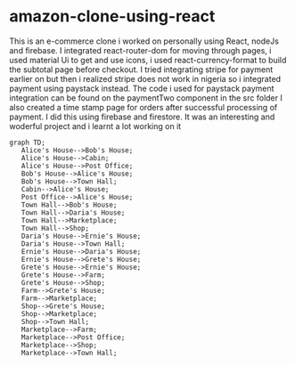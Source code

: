 # amazon-clone-using-react
This is an e-commerce clone i worked on personally using React, nodeJs and firebase.
I integrated react-router-dom for moving through pages, i used material Ui to get and use icons, i used react-currency-format to build the subtotal page before
checkout.
I tried integrating stripe for payment earlier on but then i realized stripe does not work in nigeria so i integrated payment using paystack instead.
The code i used for paystack payment integration can be found on the paymentTwo component in the src folder
I also created a time stamp page for orders after successful processing of payment. I did this using firebase and firestore.
It was an interesting and woderful project and i learnt a lot working on it

```mermaid
graph TD;
   Alice's House-->Bob's House;
   Alice's House-->Cabin;
   Alice's House-->Post Office;
   Bob's House-->Alice's House;
   Bob's House-->Town Hall;
   Cabin-->Alice's House;
   Post Office-->Alice's House;
   Town Hall-->Bob's House;
   Town Hall-->Daria's House;
   Town Hall-->Marketplace;
   Town Hall-->Shop;
   Daria's House-->Ernie's House;
   Daria's House-->Town Hall;
   Ernie's House-->Daria's House;
   Ernie's House-->Grete's House;
   Grete's House-->Ernie's House;
   Grete's House-->Farm;
   Grete's House-->Shop;
   Farm-->Grete's House;
   Farm-->Marketplace;
   Shop-->Grete's House;
   Shop-->Marketplace;
   Shop-->Town Hall;
   Marketplace-->Farm;
   Marketplace-->Post Office;
   Marketplace-->Shop;
   Marketplace-->Town Hall;
```
